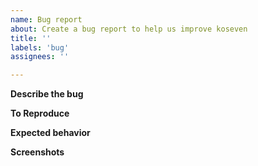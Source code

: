 ```yaml
---
name: Bug report
about: Create a bug report to help us improve koseven
title: ''
labels: 'bug'
assignees: ''

---
```


**Describe the bug**
<!--- A clear and concise description of what the bug is. -->

**To Reproduce**
<!---
	Steps to reproduce the behavior:
	1. Go to '...'
	2. Click on '....'
	3. Scroll down to '....'
	4. See error
-->

**Expected behavior**
<!--- A clear and concise description of what you expected to happen. -->

**Screenshots**
<!--- If applicable, add screenshots to help explain your problem. -->

